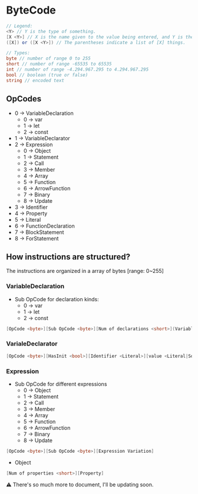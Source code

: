 # ByteCode
```cs
// Legend:
<Y> // Y is the type of something.
[X <Y>] // X is the name given to the value being entered, and Y is the type.
([X]) or ([X <Y>]) // The parentheses indicate a list of [X] things.

// Types:
byte // number of range 0 to 255
short // number of range -65535 to 65535
int // number of range -4.294.967.295 to 4.294.967.295
bool // boolean (true or false)
string // encoded text
```
## OpCodes
- 0 -> VariableDeclaration
    - 0 -> var
    - 1 -> let
    - 2 -> const
- 1 -> VariableDeclarator
- 2 -> Expression
    - 0 -> Object
    - 1 -> Statement
    - 2 -> Call
    - 3 -> Member
    - 4 -> Array
    - 5 -> Function
    - 6 -> ArrowFunction
    - 7 -> Binary
    - 8 -> Update
- 3 -> Identifier
- 4 -> Property
- 5 -> Literal
- 6 -> FunctionDeclaration
- 7 -> BlockStatement
- 8 -> ForStatement

## How instructions are structured?
The instructions are organized in a array of bytes [range: 0~255]

### VariableDeclaration
- Sub OpCode for declaration kinds:
    - 0 -> var
    - 1 -> let
    - 2 -> const
```cs
[OpCode <byte>][Sub OpCode <byte>][Num of declarations <short>](VariableDeclarator)
```
### VarialeDeclarator
```cs
[OpCode <byte>][HasInit <bool>][Identifier <Literal>][value <Literal|SomeExpression>?]
```
### Expression
- Sub OpCode for different expressions
    - 0 -> Object
    - 1 -> Statement
    - 2 -> Call
    - 3 -> Member
    - 4 -> Array
    - 5 -> Function
    - 6 -> ArrowFunction
    - 7 -> Binary
    - 8 -> Update
```cs
[OpCode <byte>][Sub OpCode <byte>][Expression Variation]
```
- Object
```cs
[Num of properties <short>][Property]
```

⚠ There's so much more to document, I'll be updating soon.
